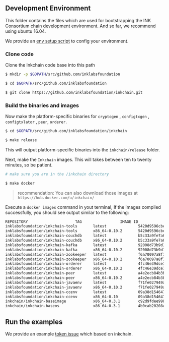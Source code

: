 ## Development Environment

This folder contains the files which are used for bootstrapping the INK Consortium chain development environment.
And so far, we recommend using ubuntu 16.04.

We provide an [env setup script](../devops/setup-env.sh) to config your environment.

### Clone code

Clone the Inkchain code base into this path 

```bash
$ mkdir -p $GOPATH/src/github.com/inklabsfoundation

$ cd $GOPATH/src/github.com/inklabsfoundation

$ git clone https://github.com/inklabsfoundation/inkchain.git

```

### Build the binaries and images

Now make the platform-specific binaries for `cryptogen` , `configtxgen` , `configtxlator` ,
`peer`, `orderer`.

```bash
$ cd $GOPATH/src/github.com/inklabsfoundation/inkchain

$ make release
```

This will output platform-specific binaries into the ``inkchain/release`` folder.

Next, make the `Inkchain` images. This will takes between ten to twenty minutes, so be patient.

```bash
# make sure you are in the /inkchain directory

$ make docker

```

> recommendation: You can also download those images at `https://hub.docker.com/u/inkchain/`

Execute a `docker images` command in yout terminal, If the images compiled successfully, you should
see output similar to the following:

```bash
REPOSITORY                     TAG                 IMAGE ID            CREATED             SIZE
inklabsfoundation/inkchain-tools       latest              5420d9596cbe        4 days ago          1.342 GB
inklabsfoundation/inkchain-tools       x86_64-0.10.2       5420d9596cbe        4 days ago          1.342 GB
inklabsfoundation/inkchain-couchdb     latest              b5c33a9fe7a6        4 days ago          1.514 GB
inklabsfoundation/inkchain-couchdb     x86_64-0.10.2       b5c33a9fe7a6        4 days ago          1.514 GB
inklabsfoundation/inkchain-kafka       latest              92008d73b9d1        4 days ago          1.309 GB
inklabsfoundation/inkchain-kafka       x86_64-0.10.2       92008d73b9d1        4 days ago          1.309 GB
inklabsfoundation/inkchain-zookeeper   latest              f6a70097a8f7        4 days ago          1.327 GB
inklabsfoundation/inkchain-zookeeper   x86_64-0.10.2       f6a70097a8f7        4 days ago          1.327 GB
inklabsfoundation/inkchain-orderer     latest              4fc46e39dce7        4 days ago          180.1 MB
inklabsfoundation/inkchain-orderer     x86_64-0.10.2       4fc46e39dce7        4 days ago          180.1 MB
inklabsfoundation/inkchain-peer        latest              a4e2ecb84b3b        4 days ago          183.4 MB
inklabsfoundation/inkchain-peer        x86_64-0.10.2       a4e2ecb84b3b        4 days ago          183.4 MB
inklabsfoundation/inkchain-javaenv     latest              f71fe027949a        4 days ago          1.425 GB
inklabsfoundation/inkchain-javaenv     x86_64-0.10.2       f71fe027949a        4 days ago          1.425 GB
inklabsfoundation/inkchain-ccenv       latest              09a38d154647        4 days ago          1.293 GB
inklabsfoundation/inkchain-ccenv       x86_64-0.10         09a38d154647        4 days ago          1.293 GB
inkchain/inkchain-baseimage            x86_64-0.3.1        c92d9fdee998        2 months ago        1.26GB
inkchain/inkchain-baseos               x86_64-0.3.1        4b0cab202084        6 months ago        157MB
```

## Run the examples

We provide an example [token issue](../examples/issue-token) which based on inkchain.
